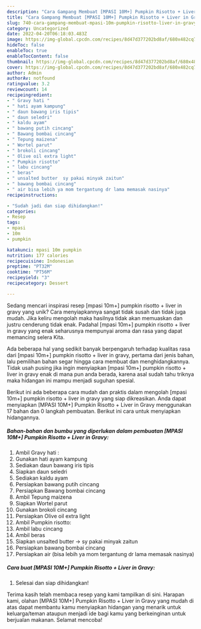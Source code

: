 ```yaml
---
description: "Cara Gampang Membuat [MPASI 10M+] Pumpkin Risotto + Liver in Gravy yang Bisa Manjain Lidah"
title: "Cara Gampang Membuat [MPASI 10M+] Pumpkin Risotto + Liver in Gravy yang Bisa Manjain Lidah"
slug: 740-cara-gampang-membuat-mpasi-10m-pumpkin-risotto-liver-in-gravy-yang-bisa-manjain-lidah
category: Uncategorized
date: 2022-04-20T06:18:03.483Z
image: https://img-global.cpcdn.com/recipes/8d47d377202bd8af/680x482cq70/mpasi-10m-pumpkin-risotto-liver-in-gravy-foto-resep-utama.jpg
hideToc: false
enableToc: true
enableTocContent: false
thumbnail: https://img-global.cpcdn.com/recipes/8d47d377202bd8af/680x482cq70/mpasi-10m-pumpkin-risotto-liver-in-gravy-foto-resep-utama.jpg
cover: https://img-global.cpcdn.com/recipes/8d47d377202bd8af/680x482cq70/mpasi-10m-pumpkin-risotto-liver-in-gravy-foto-resep-utama.jpg
author: Admin
authorAv: notfound
ratingvalue: 3.2
reviewcount: 14
recipeingredient:
- " Gravy hati "
- " hati ayam kampung"
- " daun bawang iris tipis"
- " daun seledri"
- " kaldu ayam"
- " bawang putih cincang"
- " Bawang bombai cincang"
- " Tepung maizena"
- " Wortel parut"
- " brokoli cincang"
- " Olive oil extra light"
- " Pumpkin risotto"
- " labu cincang"
- " beras"
- " unsalted butter  sy pakai minyak zaitun"
- " bawang bombai cincang"
- " air bisa lebih ya mom tergantung dr lama memasak nasinya"
recipeinstructions:

- "Sudah jadi dan siap dihidangkan!"
categories:
- Resep
tags:
- mpasi
- 10m
- pumpkin

katakunci: mpasi 10m pumpkin 
nutrition: 177 calories
recipecuisine: Indonesian
preptime: "PT32M"
cooktime: "PT56M"
recipeyield: "3"
recipecategory: Dessert

---
```





Sedang mencari inspirasi resep [mpasi 10m+] pumpkin risotto + liver in gravy yang unik? Cara menyiapkannya sangat tidak susah dan tidak juga mudah. Jika keliru mengolah maka hasilnya tidak akan memuaskan dan justru cenderung tidak enak. Padahal [mpasi 10m+] pumpkin risotto + liver in gravy yang enak seharusnya mempunyai aroma dan rasa yang dapat memancing selera Kita.







Ada beberapa hal yang sedikit banyak berpengaruh terhadap kualitas rasa dari [mpasi 10m+] pumpkin risotto + liver in gravy, pertama dari jenis bahan, lalu pemilihan bahan segar hingga cara membuat dan menghidangkannya. Tidak usah pusing jika ingin menyiapkan [mpasi 10m+] pumpkin risotto + liver in gravy enak di mana pun anda berada, karena asal sudah tahu triknya maka hidangan ini mampu menjadi suguhan spesial.






Berikut ini ada beberapa cara mudah dan praktis dalam mengolah [mpasi 10m+] pumpkin risotto + liver in gravy yang siap dikreasikan. Anda dapat menyiapkan [MPASI 10M+] Pumpkin Risotto + Liver in Gravy menggunakan 17 bahan dan 0 langkah pembuatan. Berikut ini cara untuk menyiapkan hidangannya.

<!--inarticleads1-->

##### Bahan-bahan dan bumbu yang diperlukan dalam pembuatan [MPASI 10M+] Pumpkin Risotto + Liver in Gravy:

1. Ambil  Gravy hati :
1. Gunakan  hati ayam kampung
1. Sediakan  daun bawang iris tipis
1. Siapkan  daun seledri
1. Sediakan  kaldu ayam
1. Persiapkan  bawang putih cincang
1. Persiapkan  Bawang bombai cincang
1. Ambil  Tepung maizena
1. Siapkan  Wortel parut
1. Gunakan  brokoli cincang
1. Persiapkan  Olive oil extra light
1. Ambil  Pumpkin risotto:
1. Ambil  labu cincang
1. Ambil  beras
1. Siapkan  unsalted butter -&gt; sy pakai minyak zaitun
1. Persiapkan  bawang bombai cincang
1. Persiapkan  air (bisa lebih ya mom tergantung dr lama memasak nasinya)




<!--inarticleads2-->

##### Cara buat [MPASI 10M+] Pumpkin Risotto + Liver in Gravy:


1. Selesai dan siap dihidangkan!



Terima kasih telah membaca resep yang kami tampilkan di sini. Harapan kami, olahan [MPASI 10M+] Pumpkin Risotto + Liver in Gravy yang mudah di atas dapat membantu kamu menyiapkan hidangan yang menarik untuk keluarga/teman ataupun menjadi ide bagi kamu yang berkeinginan untuk berjualan makanan. Selamat mencoba!

